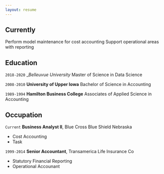 ```yaml
---
layout: resume
---
```

## Currently

Perform model maintenance for cost accounting
Support operational areas with reporting

## Education

`2018-2020`
__Belleuvue University_
Master of Science in Data Science

`2008-2010`
__University of Upper Iowa__
Bachelor of Science in Accounting 

`1989-1994`
__Hamilton Business College__
Associates of Applied Science in Accounting 


## Occupation

`Current`
__Business Analyst II__, Blue Cross Blue Shield Nebraska 

- Cost Accounting
- Task

`1999-2014`
__Senior Accountant__, Transamerica Life Insurance Co 

- Statutory Financial Reporting
- Operational Accounant



<!-- ### Footer

Last updated: April 2020 -->

